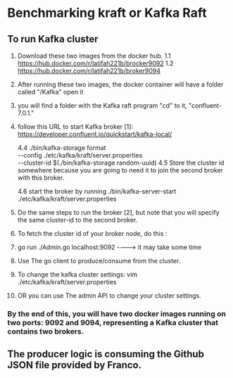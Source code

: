 # Benchmarking kraft or Kafka Raft 

## To run Kafka cluster 
1. Download these two images from the docker hub.
   1.1 https://hub.docker.com/r/latifah221b/brocker9092
   1.2 https://hub.docker.com/r/latifah221b/broker9094
2. After running these two images, the docker container will have a folder called "/Kafka" open it 
3. you will find a folder with the Kafka raft program "cd" to it, "confluent-7.0.1."
4. follow this URL to start Kafka broker [1]:  https://developer.confluent.io/quickstart/kafka-local/
   
    4.4  ./bin/kafka-storage format \
                    --config ./etc/kafka/kraft/server.properties \
                    --cluster-id $(./bin/kafka-storage random-uuid)
    4.5 Store the cluster id somewhere because you are going to need it to join the second broker with this broker. 

    4.6 start the broker by running ./bin/kafka-server-start ./etc/kafka/kraft/server.properties

5. Do the same steps to run the broker [2], but note that you will specify the same cluster-id to the second broker. 
6. To fetch the cluster id of your broker node, do this :
7.  go run ./Admin.go localhost:9092 ----> it may take some time 
   
8. Use The go client to produce/consume from the cluster. 
9.  To change the kafka cluster settings: vim ./etc/kafka/kraft/server.properties
10. OR you can use The admin API to change your cluster settings. 
    
### By the end of this, you will have two docker images running on two ports: 9092 and 9094, representing a Kafka cluster that contains two brokers. 

## The producer logic is consuming the Github JSON file provided by Franco. 
   
   
